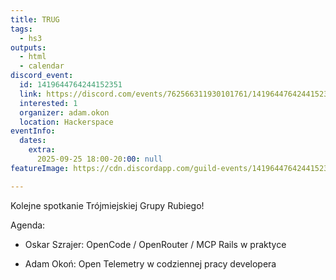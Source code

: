 ```yaml
---
title: TRUG
tags:
  - hs3
outputs:
  - html
  - calendar
discord_event:
  id: 1419644764244152351
  link: https://discord.com/events/762566311930101761/1419644764244152351
  interested: 1
  organizer: adam.okon
  location: Hackerspace
eventInfo:
  dates:
    extra:
      2025-09-25 18:00-20:00: null
featureImage: https://cdn.discordapp.com/guild-events/1419644764244152351/b2914f3abf3859364e3a8679660b14f5.png?size=1024

---
```


Kolejne spotkanie Trójmiejskiej Grupy Rubiego!

Agenda:

* Oskar Szrajer: OpenCode / OpenRouter / MCP Rails w praktyce

* Adam Okoń: Open Telemetry w codziennej pracy developera

